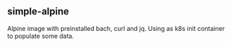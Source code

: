 ## simple-alpine

Alpine image with preinstalled bach, curl and jq. Using as k8s init container to populate some data.
